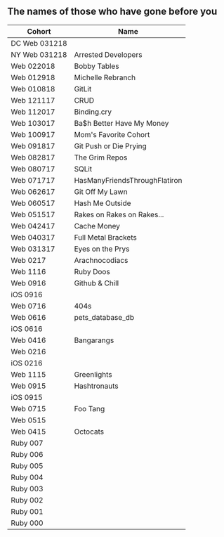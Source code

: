 ## The names of those who have gone before you


|  Cohort       | Name                         |
| ------------- | ---------------------------- | 
| DC Web 031218 |  
| NY Web 031218 | Arrested Developers          | 
| Web 022018    | Bobby Tables                 |
| Web 012918    | Michelle Rebranch            | 
| Web 010818    | GitLit                       |
| Web 121117    | CRUD                         |
| Web 112017    | Binding.cry                  |
| Web 103017    | Ba$h Better Have My Money    |
| Web 100917    | Mom's Favorite Cohort        |
| Web 091817    | Git Push or Die Prying       |
| Web 082817    | The Grim Repos               |
| Web 080717    | SQLit                        |
| Web 071717    | HasManyFriendsThroughFlatiron|
| Web 062617    | Git Off My Lawn              |
| Web 060517    | Hash Me Outside              |
| Web 051517    | Rakes on Rakes on Rakes...   |
| Web 042417    | Cache Money                  |
| Web 040317    | Full Metal Brackets          |
| Web 031317    | Eyes on the Prys             |
| Web 0217      | Arachnocodiacs               |
| Web 1116      | Ruby Doos                    |
| Web 0916      | Github & Chill               |
| iOS 0916      | 
| Web 0716      | 404s                         |
| Web 0616      | pets_database_db             |
| iOS 0616      |  
| Web 0416      | Bangarangs                   |
| Web 0216      | 
| iOS 0216      |   
| Web 1115      | Greenlights                  |
| Web 0915      | Hashtronauts                 |
| iOS 0915      | 
| Web 0715      | Foo Tang                     |
| Web 0515      |               
| Web 0415      | Octocats                     |
| Ruby 007      | 
| Ruby 006      | 
| Ruby 005      | 
| Ruby 004      | 
| Ruby 003      | 
| Ruby 002      | 
| Ruby 001      | 
| Ruby 000      | 
